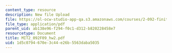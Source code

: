 ```yaml
---
content_type: resource
description: New file Upload
file: https://ol-ocw-studio-app-qa.s3.amazonaws.com/courses/2-092-finite-element-analysis-of-solids-and-fluids-i-fall-2009/1d5c0794670e3c44e26b5563daba5035_MIT2_092F09_hw2.pdf
file_type: application/pdf
parent_uid: ab138e96-f294-f0c1-d312-b820228458e7
resourcetype: Document
title: MIT2_092F09_hw2.pdf
uid: 1d5c0794-670e-3c44-e26b-5563daba5035
---
```

